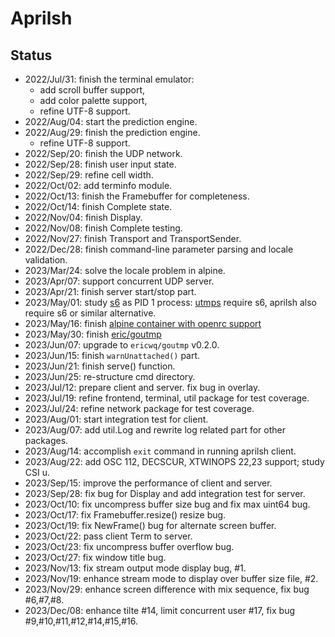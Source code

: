 # Aprilsh

## Status

- 2022/Jul/31: finish the terminal emulator:
  - add scroll buffer support,
  - add color palette support,
  - refine UTF-8 support.
- 2022/Aug/04: start the prediction engine.
- 2022/Aug/29: finish the prediction engine.
  - refine UTF-8 support.
- 2022/Sep/20: finish the UDP network.
- 2022/Sep/28: finish user input state.
- 2022/Sep/29: refine cell width.
- 2022/Oct/02: add terminfo module.
- 2022/Oct/13: finish the Framebuffer for completeness.
- 2022/Oct/14: finish Complete state.
- 2022/Nov/04: finish Display.
- 2022/Nov/08: finish Complete testing.
- 2022/Nov/27: finish Transport and TransportSender.
- 2022/Dec/28: finish command-line parameter parsing and locale validation.
- 2023/Mar/24: solve the locale problem in alpine.
- 2023/Apr/07: support concurrent UDP server.
- 2023/Apr/21: finish server start/stop part.
- 2023/May/01: study [s6](https://skarnet.org/software/s6/) as PID 1 process: [utmps](https://skarnet.org/software/utmps/) require s6, aprilsh also require s6 or similar alternative.
- 2023/May/16: finish [alpine container with openrc support](https://github.com/ericwq/s6)
- 2023/May/30: finish [eric/goutmp](https://github.com/ericwq/goutmp)
- 2023/Jun/07: upgrade to `ericwq/goutmp` v0.2.0.
- 2023/Jun/15: finish `warnUnattached()` part.
- 2023/Jun/21: finish serve() function.
- 2023/Jun/25: re-structure cmd directory.
- 2023/Jul/12: prepare client and server. fix bug in overlay.
- 2023/Jul/19: refine frontend, terminal, util package for test coverage.
- 2023/Jul/24: refine network package for test coverage.
- 2023/Aug/01: start integration test for client.
- 2023/Aug/07: add util.Log and rewrite log related part for other packages.
- 2023/Aug/14: accomplish `exit` command in running aprilsh client.
- 2023/Aug/22: add OSC 112, DECSCUR, XTWINOPS 22,23 support; study CSI u.
- 2023/Sep/15: improve the performance of client and server.
- 2023/Sep/28: fix bug for Display and add integration test for server.
- 2023/Oct/10: fix uncompress buffer size bug and fix max uint64 bug.
- 2023/Oct/17: fix Framebuffer.resize() resize bug.
- 2023/Oct/19: fix NewFrame() bug for alternate screen buffer.
- 2023/Oct/22: pass client Term to server.
- 2023/Oct/23: fix uncompress buffer overflow bug.
- 2023/Oct/27: fix window title bug.
- 2023/Nov/13: fix stream output mode display bug, #1.
- 2023/Nov/19: enhance stream mode to display over buffer size file, #2.
- 2023/Nov/29: enhance screen difference with mix sequence, fix bug #6,#7,#8.
- 2023/Dec/08: enhance tilte #14, limit concurrent user #17, fix bug #9,#10,#11,#12,#14,#15,#16.
